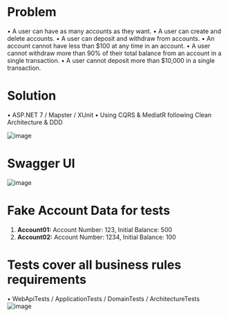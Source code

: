 # Problem
•	A user can have as many accounts as they want.
•	A user can create and delete accounts.
•	A user can deposit and withdraw from accounts.
•	An account cannot have less than $100 at any time in an account.
•	A user cannot withdraw more than 90% of their total balance from an account in a single transaction.
•	A user cannot deposit more than $10,000 in a single transaction.

# Solution
•	ASP.NET 7 / Mapster / XUnit 
•	Using CQRS & MediatR following Clean Architecture & DDD 

![image](https://github.com/bccampos/bruno.bankSystem/assets/36283909/250b2b10-691b-4ea5-9b9b-bb1acf6041b6)

# Swagger UI 
![image](https://github.com/bccampos/bruno.bankSystem/assets/36283909/d890d519-a546-419e-8de4-7aaf3cd6c316)

# Fake Account Data for tests
1) **Account01:**  Account Number: 123, Initial Balance: 500
2) **Account02:**  Account Number: 1234, Initial Balance: 100

# Tests cover all business rules requirements 
•	WebApiTests / ApplicationTests / DomainTests / ArchitectureTests
![image](https://github.com/bccampos/bruno.bankSystem/assets/36283909/7f87eed2-2a9c-4d86-8a87-5e6bdef4ba52)




